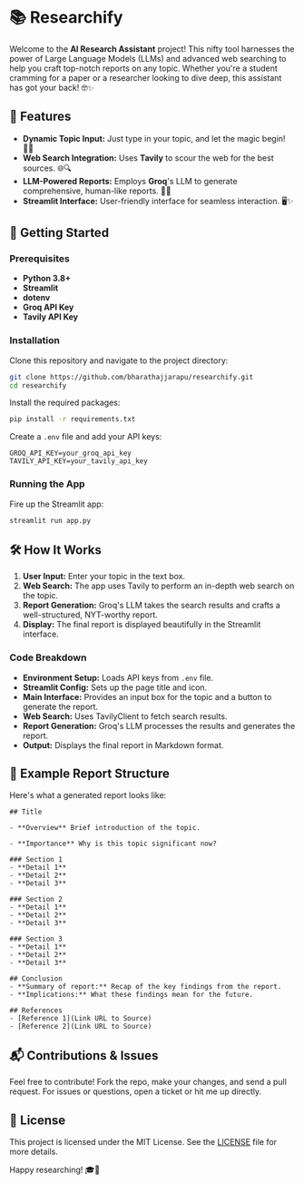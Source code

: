 # 📚 Researchify

Welcome to the **AI Research Assistant** project! This nifty tool harnesses the power of Large Language Models (LLMs) and advanced web searching to help you craft top-notch reports on any topic. Whether you're a student cramming for a paper or a researcher looking to dive deep, this assistant has got your back! 🤓✨

## 🌟 Features

- **Dynamic Topic Input:** Just type in your topic, and let the magic begin! 🧙‍♂️
- **Web Search Integration:** Uses **Tavily** to scour the web for the best sources. 🌐🔍
- **LLM-Powered Reports:** Employs **Groq**'s LLM to generate comprehensive, human-like reports. 📝🧠
- **Streamlit Interface:** User-friendly interface for seamless interaction. 🖥️✨

## 🚀 Getting Started

### Prerequisites

- **Python 3.8+**
- **Streamlit**
- **dotenv**
- **Groq API Key**
- **Tavily API Key**

### Installation

Clone this repository and navigate to the project directory:

```bash
git clone https://github.com/bharathajjarapu/researchify.git
cd researchify
```

Install the required packages:

```bash
pip install -r requirements.txt
```

Create a `.env` file and add your API keys:

```plaintext
GROQ_API_KEY=your_groq_api_key
TAVILY_API_KEY=your_tavily_api_key
```

### Running the App

Fire up the Streamlit app:

```bash
streamlit run app.py
```

## 🛠️ How It Works

1. **User Input:** Enter your topic in the text box.
2. **Web Search:** The app uses Tavily to perform an in-depth web search on the topic.
3. **Report Generation:** Groq's LLM takes the search results and crafts a well-structured, NYT-worthy report.
4. **Display:** The final report is displayed beautifully in the Streamlit interface.

### Code Breakdown

- **Environment Setup:** Loads API keys from `.env` file.
- **Streamlit Config:** Sets up the page title and icon.
- **Main Interface:** Provides an input box for the topic and a button to generate the report.
- **Web Search:** Uses TavilyClient to fetch search results.
- **Report Generation:** Groq's LLM processes the results and generates the report.
- **Output:** Displays the final report in Markdown format.

## 📖 Example Report Structure

Here's what a generated report looks like:

```
## Title

- **Overview** Brief introduction of the topic.

- **Importance** Why is this topic significant now?

### Section 1
- **Detail 1**
- **Detail 2**
- **Detail 3**

### Section 2
- **Detail 1**
- **Detail 2**
- **Detail 3**

### Section 3
- **Detail 1**
- **Detail 2**
- **Detail 3**

## Conclusion
- **Summary of report:** Recap of the key findings from the report.
- **Implications:** What these findings mean for the future.

## References
- [Reference 1](Link URL to Source)
- [Reference 2](Link URL to Source)
```

## 📬 Contributions & Issues

Feel free to contribute! Fork the repo, make your changes, and send a pull request. For issues or questions, open a ticket or hit me up directly.

## 📜 License

This project is licensed under the MIT License. See the [LICENSE](LICENSE) file for more details.

Happy researching! 🎓🧐
